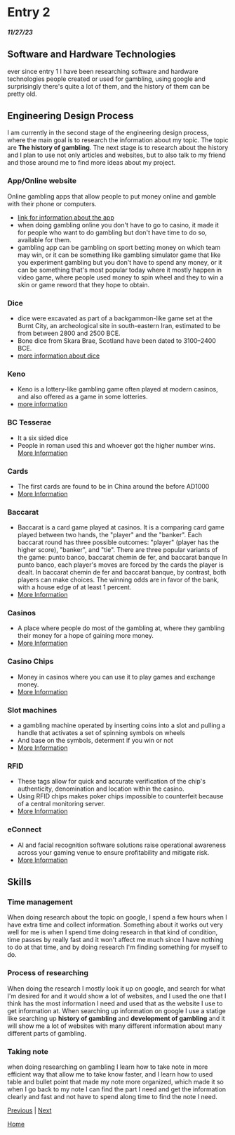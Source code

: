 # Entry 2
##### 11/27/23

## Software and Hardware Technologies

ever since entry 1 I have been researching software and hardware technologies people created or used for gambling, using google and surprisingly there's quite a lot of them, and the history of them can be pretty old.

## Engineering Design Process

I am currently in the second stage of the engineering design process, where the main goal is to research the information about my topic. The topic are **The history of gambling**. The next stage is to research about the history and I plan to use not only articles and websites, but to also talk to my friend and those around me to find more ideas about my project.

### App/Online website

Online gambling apps that allow people to put money online and gamble with their phone or computers.
* [link for information about the app](https://apps.apple.com/us/app/betmgm-sportsbook/id1430875409)
* when doing gambling online you don't have to go to casino, it made it for people who want to do gambling but don't have time to do so, available for them.
* gambling app can be gambling on sport betting money on which team may win, or it can be something like gambling simulator game that like you experiment gambling but you don't have to spend any money, or it can be something that's most popular today where it mostly happen in video game, where people used money to spin wheel and they to win a skin or game reword that they hope to obtain.

### Dice

* dice were excavated as part of a backgammon-like game set at the Burnt City, an archeological site in south-eastern Iran, estimated to be from between 2800 and 2500 BCE.
* Bone dice from Skara Brae, Scotland have been dated to 3100–2400 BCE.
* [more information about dice](https://study.com/academy/lesson/ancient-dice-history-games-facts.html#:~:text=When%20were%20the%20first%20dice,originated%20in%20roughly%203%2C000%20BCE.)

### Keno

* Keno is a lottery-like gambling game often played at modern casinos, and also offered as a game in some lotteries.
* [more information](https://www.britannica.com/topic/keno)

### BC Tesserae

* It a six sided dice
* People in roman used this and whoever got the higher number wins.
[More Information](https://www.britannica.com/art/opus-alexandrinum)

### Cards

* The first cards are found to be in China around the before AD1000
* [More Information](https://www.theguardian.com/notesandqueries/query/0,5753,-2647,00.html#:~:text=PLAYING%20cards%20were%20invented%20by,the%20Mameluke%20empire%20of%20Egypt.)

### Baccarat

* Baccarat is a card game played at casinos. It is a comparing card game played between two hands, the "player" and the "banker". Each baccarat round has three possible outcomes: "player" (player has the higher score), "banker", and "tie". There are three popular variants of the game: punto banco, baccarat chemin de fer, and baccarat banque  In punto banco, each player's moves are forced by the cards the player is dealt. In baccarat chemin de fer and baccarat banque, by contrast, both players can make choices. The winning odds are in favor of the bank, with a house edge of at least 1 percent.
* [More Information](https://www.caesars.com/casino-gaming-blog/latest-posts/table-games/baccarat/how-to-play-baccarat)

### Casinos

* A place where people do most of the gambling at, where they gambling their money for a hope of gaining more money.
* [More Information](https://www.merriam-webster.com/dictionary/casino)

### Casino Chips

* Money in casinos where you can use it to play games and exchange money.
* [More Information](https://www.capitol-casino.com/the-basics-of-casino-chips-value-and-color/
)

### Slot machines

* a gambling machine operated by inserting coins into a slot and pulling a handle that activates a set of spinning symbols on wheels
* And base on the symbols, determent if you win or not
* [More Information](https://www.dictionary.com/browse/slot-machine)

### RFID

* These tags allow for quick and accurate verification of the chip's authenticity, denomination and location within the casino. 
* Using RFID chips makes poker chips impossible to counterfeit because of a central monitoring server.
* [More Information](https://gaorfid.com/casino-and-gaming-organizations-rfid-systems/)

### eConnect

* AI and facial recognition software solutions raise operational awareness across your gaming venue to ensure profitability and 
 mitigate risk.
* [More Information](https://www.econnectglobal.com/)

## Skills

### Time management

When doing research about the topic on google, I spend a few hours when I have extra time and collect information. Something about it works out very well for me is when I spend time doing research in that kind of condition, time passes by really fast and it won't affect me much since I have nothing to do at that time, and by doing research I'm finding something for myself to do.

### Process of researching
When doing the research I mostly look it up on google, and search for what I'm desired for and it would show a lot of websites, and I used the one that I think has the most information I need and used that as the website I use to get information at. When searching up information on google I use a statige like searching up **history of gambling** and **development of gambling** and it will show me a lot of websites with many different information about many different parts of gambling.


### Taking note
when doing researching on gambling I learn how to take note in more efficient way that allow me to take know faster, and I learn how to used table and bullet point that made my note more organized, which made it so when I go back to my note I can find the part I need and get the information clearly and fast and not have to spend along time to find the note I need.


[Previous](entry01.md) | [Next](entry03.md)

[Home](../README.md)


